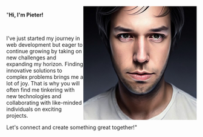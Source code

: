 <img align="right" src="https://github.com/PieterDePauw/PieterDePauw/raw/main/PHOTO_OF_ME.jpeg" alt="Picture of Pieter" width=300px height=300px />

<p align="left">
  "<strong>Hi, I'm Pieter!</strong>
</p>
<br>
<p align="left">
I've just started my journey in web development but eager to continue growing by taking on new challenges and expanding my horizon. Finding innovative solutions to complex problems brings me a lot of joy. That is why you will often find me tinkering with new technologies and collaborating with like-minded individuals on exciting projects. <br>

Let's connect and create something great together!"
</p>
